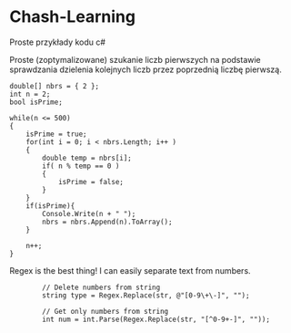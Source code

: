 # Chash-Learning
Proste przykłady kodu c#

Proste (zoptymalizowane) szukanie liczb pierwszych na podstawie sprawdzania dzielenia kolejnych liczb przez poprzednią liczbę pierwszą.

```
double[] nbrs = { 2 };
int n = 2;
bool isPrime;

while(n <= 500)
{
    isPrime = true;
    for(int i = 0; i < nbrs.Length; i++ )
    {
        double temp = nbrs[i];
        if( n % temp == 0 )
        {
            isPrime = false;
        }
    }
    if(isPrime){
        Console.Write(n + " ");
        nbrs = nbrs.Append(n).ToArray();
    }

    n++;
}
```

Regex is the best thing! I can easily separate text from numbers.

```
        // Delete numbers from string
        string type = Regex.Replace(str, @"[0-9\+\-]", "");

        // Get only numbers from string
        int num = int.Parse(Regex.Replace(str, "[^0-9+-]", ""));
```


